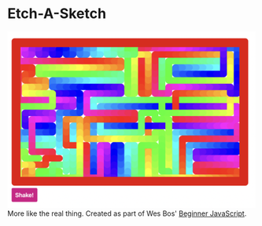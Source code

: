 # Etch-A-Sketch

![Screenshot](https://github.com/mchlol/etchasketch2/blob/main/etchascreenshot.png)
More like the real thing. Created as part of Wes Bos' [Beginner JavaScript](https://beginnerjavascript.com).

